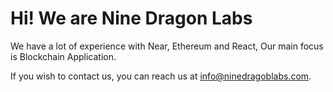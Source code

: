 <h1>Hi! We are Nine Dragon Labs </h1>

We have a lot of experience with  Near, Ethereum and React, Our main focus is Blockchain Application.

If you wish to contact us, you can reach us at info@ninedragoblabs.com.

